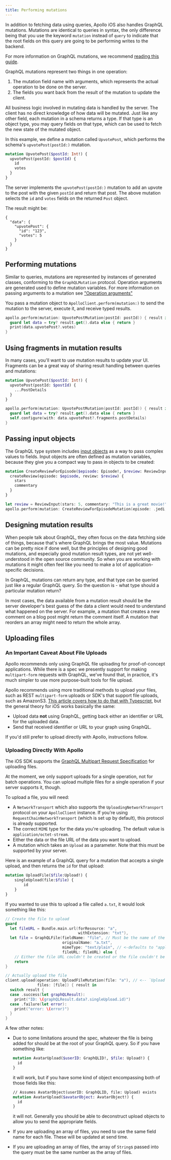 ```yaml
---
title: Performing mutations
---
```


In addition to fetching data using queries, Apollo iOS also handles GraphQL mutations. Mutations are identical to queries in syntax, the only difference being that you use the keyword `mutation` instead of `query` to indicate that the root fields on this query are going to be performing writes to the backend.

For more information on GraphQL mutations, we recommend [reading this guide](https://graphql.org/learn/queries/#mutations).

GraphQL mutations represent two things in one operation:

1. The mutation field name with arguments, which represents the actual operation to be done on the server.
2. The fields you want back from the result of the mutation to update the client.

All business logic involved in mutating data is handled by the server. The client has no direct knowledge of how data will be mutated. Just like any other field, each mutation in a schema returns a type. If that type is an object type, you may query fields on that type, which can be used to fetch the new state of the mutated object.

In this example, we define a mutation called `UpvotePost`, which performs the schema's `upvotePost(postId:)` mutation.

```graphql
mutation UpvotePost($postId: Int!) {
  upvotePost(postId: $postId) {
    id
    votes
  }
}
```

The server implements the `upvotePost(postId:)` mutation to add an upvote to the post with the given `postId` and return that post. The above mutation selects the `id` and `votes` fields on the returned `Post` object.

The result might be:

```
{
  "data": {
    "upvotePost": {
      "id": "123",
      "votes": 5
    }
  }
}
```

## Performing mutations

Similar to queries, mutations are represented by instances of generated classes, conforming to the `GraphQLMutation` protocol. Operation arguments are generated used to define mutation variables. For more information on passing arguments to a mutation see ["Operation arguments"](./fetching-data#operation-arguments)

You pass a mutation object to `ApolloClient.perform(mutation:)` to send the mutation to the server, execute it, and receive typed results.

```swift
apollo.perform(mutation: UpvotePostMutation(postId: postId)) { result in
  guard let data = try? result.get().data else { return }
  print(data.upvotePost?.votes)
}
```

## Using fragments in mutation results

In many cases, you'll want to use mutation results to update your UI. Fragments can be a great way of sharing result handling between queries and mutations:

```graphql
mutation UpvotePost($postId: Int!) {
  upvotePost(postId: $postId) {
    ...PostDetails
  }
}
```

```swift
apollo.perform(mutation: UpvotePostMutation(postId: postId)) { result in
  guard let data = try? result.get().data else { return }
  self.configure(with: data.upvotePost?.fragments.postDetails)
}
```

## Passing input objects

The GraphQL type system includes [input objects](http://graphql.org/learn/schema/#input-types) as a way to pass complex values to fields. Input objects are often defined as mutation variables, because they give you a compact way to pass in objects to be created:

```graphql
mutation CreateReviewForEpisode($episode: Episode!, $review: ReviewInput!) {
  createReview(episode: $episode, review: $review) {
    stars
    commentary
  }
}
```

```swift
let review = ReviewInput(stars: 5, commentary: "This is a great movie!")
apollo.perform(mutation: CreateReviewForEpisodeMutation(episode: .jedi, review: review))
```

## Designing mutation results

When people talk about GraphQL, they often focus on the data fetching side of things, because that's where GraphQL brings the most value. Mutations can be pretty nice if done well, but the principles of designing good mutations, and especially good mutation result types, are not yet well-understood in the open source community. So when you are working with mutations it might often feel like you need to make a lot of application-specific decisions.

In GraphQL, mutations can return any type, and that type can be queried just like a regular GraphQL query. So the question is - what type should a particular mutation return?

In most cases, the data available from a mutation result should be the server developer's best guess of the data a client would need to understand what happened on the server. For example, a mutation that creates a new comment on a blog post might return the comment itself. A mutation that reorders an array might need to return the whole array.

## Uploading files

### An Important Caveat About File Uploads
Apollo recommends only using GraphQL file uploading for proof-of-concept applications. While there is a spec we presently support for making `multipart-form` requests with GraphQL, we've found that, in practice, it's much simpler to use more purpose-built tools for file upload.

Apollo recommends using more traditional methods to upload your files, such as REST `multipart-form` uploads or SDK's that support file uploads, such as AmazonS3. [This article covers how to do that with Typescript](https://www.apollographql.com/blog/graphql-file-uploads-with-react-hooks-typescript-amazon-s3-tutorial-ef39d21066a2), but the general theory for iOS works basically the same:

- Upload data **not** using GraphQL, getting back either an identifier or URL for the uploaded data.
- Send that received identifier or URL to your graph using GraphQL.

If you'd still prefer to upload directly with Apollo, instructions follow.

### Uploading Directly With Apollo

The iOS SDK supports the [GraphQL Multipart Request Specification](https://github.com/jaydenseric/graphql-multipart-request-spec#multipart-form-field-structure) for uploading files.

At the moment, we only support uploads for a single operation, not for batch operations. You can upload multiple files for a single operation if your server supports it, though.

To upload a file, you will need:

- A `NetworkTransport` which also supports the `UploadingNetworkTransport` protocol on your `ApolloClient` instance. If you're using `RequestChainNetworkTransport` (which is set up by default), this protocol is already supported.
- The correct `MIME` type for the data you're uploading. The default value is `application/octet-stream`.
- Either the data or the file URL of the data you want to upload.
- A mutation which takes an `Upload` as a parameter. Note that this must be supported by your server.

Here is an example of a GraphQL query for a mutation that accepts a single upload, and then returns the `id` for that upload:

```graphql
mutation UploadFile($file:Upload!) {
    singleUpload(file:$file) {
        id
    }
}
```

If you wanted to use this to upload a file called `a.txt`, it would look something like this:

```swift
// Create the file to upload
guard
  let fileURL = Bundle.main.url(forResource: "a",
                                withExtension: "txt"),
  let file = GraphQLFile(fieldName: "file", // Must be the name of the field the file is being uploaded to
                         originalName: "a.txt",
                         mimeType: "text/plain", // <-defaults to "application/octet-stream"
                         fileURL: fileURL) else {
    // Either the file URL couldn't be created or the file couldn't be created.
    return
}

// Actually upload the file
client.upload(operation: UploadFileMutation(file: "a"), // <-- `Upload` is a custom scalar that's a `String` under the hood.
              files: [file]) { result in
  switch result {
  case .success(let graphQLResult):
    print("ID: \(graphQLResult.data?.singleUpload.id)")
  case .failure(let error):
    print("error: \(error)")
  }
}
```

A few other notes:

- Due to some limitations around the spec, whatever the file is being added for should be at the root of your GraphQL query. So if you have something like:

    ```graphql
    mutation AvatarUpload($userID: GraphQLID!, $file: Upload!) {
      id
    }
    ```

    it will work, but if you have some kind of object encompassing both of those fields like this:

    ```graphql
    // Assumes AvatarObject(userID: GraphQLID, file: Upload) exists
    mutation AvatarUpload($avatarObject: AvatarObject!) {
      id
    }
    ```

    it will not. Generally you should be able to deconstruct upload objects to allow you to send the appropriate fields.

- If you are uploading an array of files, you need to use the same field name for each file. These will be updated at send time.
- If you are uploading an array of files, the array of `String`s passed into the query must be the same number as the array of files.
